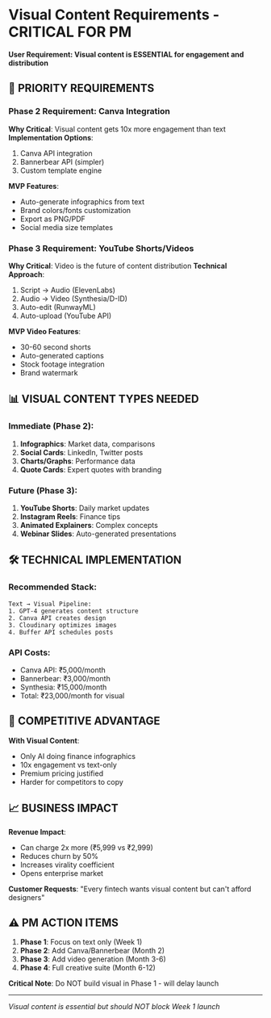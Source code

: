 # Visual Content Requirements - CRITICAL FOR PM
**User Requirement: Visual content is ESSENTIAL for engagement and distribution**

## 🎨 PRIORITY REQUIREMENTS

### Phase 2 Requirement: Canva Integration
**Why Critical**: Visual content gets 10x more engagement than text
**Implementation Options**:
1. Canva API integration
2. Bannerbear API (simpler)
3. Custom template engine

**MVP Features**:
- Auto-generate infographics from text
- Brand colors/fonts customization
- Export as PNG/PDF
- Social media size templates

### Phase 3 Requirement: YouTube Shorts/Videos
**Why Critical**: Video is the future of content distribution
**Technical Approach**:
1. Script → Audio (ElevenLabs)
2. Audio → Video (Synthesia/D-ID)
3. Auto-edit (RunwayML)
4. Auto-upload (YouTube API)

**MVP Video Features**:
- 30-60 second shorts
- Auto-generated captions
- Stock footage integration
- Brand watermark

## 📊 VISUAL CONTENT TYPES NEEDED

### Immediate (Phase 2):
1. **Infographics**: Market data, comparisons
2. **Social Cards**: LinkedIn, Twitter posts
3. **Charts/Graphs**: Performance data
4. **Quote Cards**: Expert quotes with branding

### Future (Phase 3):
1. **YouTube Shorts**: Daily market updates
2. **Instagram Reels**: Finance tips
3. **Animated Explainers**: Complex concepts
4. **Webinar Slides**: Auto-generated presentations

## 🛠️ TECHNICAL IMPLEMENTATION

### Recommended Stack:
```
Text → Visual Pipeline:
1. GPT-4 generates content structure
2. Canva API creates design
3. Cloudinary optimizes images
4. Buffer API schedules posts
```

### API Costs:
- Canva API: ₹5,000/month
- Bannerbear: ₹3,000/month
- Synthesia: ₹15,000/month
- Total: ₹23,000/month for visual

## 🎯 COMPETITIVE ADVANTAGE

**With Visual Content**:
- Only AI doing finance infographics
- 10x engagement vs text-only
- Premium pricing justified
- Harder for competitors to copy

## 📈 BUSINESS IMPACT

**Revenue Impact**:
- Can charge 2x more (₹5,999 vs ₹2,999)
- Reduces churn by 50%
- Increases virality coefficient
- Opens enterprise market

**Customer Requests**:
"Every fintech wants visual content but can't afford designers"

## ⚠️ PM ACTION ITEMS

1. **Phase 1**: Focus on text only (Week 1)
2. **Phase 2**: Add Canva/Bannerbear (Month 2)
3. **Phase 3**: Add video generation (Month 3-6)
4. **Phase 4**: Full creative suite (Month 6-12)

**Critical Note**: Do NOT build visual in Phase 1 - will delay launch

---

*Visual content is essential but should NOT block Week 1 launch*